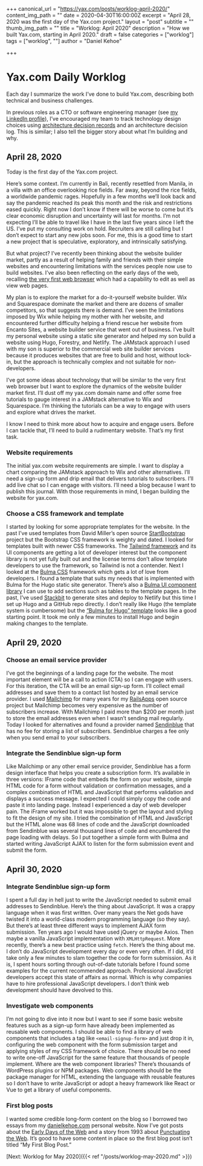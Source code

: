 +++
canonical_url = "https://yax.com/posts/worklog-april-2020/"
content_img_path = ""
date = 2020-04-30T16:00:00Z
excerpt = "April 28, 2020 was the first day of the Yax.com project."
layout = "post"
subtitle = ""
thumb_img_path = ""
title = "Worklog: April 2020"
description = "How we built Yax.com, starting in April 2020."
draft = false
categories = ["worklog"]
tags = ["worklog", ""]
author = "Daniel Kehoe" 

+++

# Yax.com Daily Worklog

Each day I summarize the work I’ve done to build Yax.com, describing both technical and business challenges.

In previous roles as a CTO or software engineering manager (see [my LinkedIn profile](https://www.linkedin.com/in/danielkehoe/)), I’ve encouraged my team to track technology design choices using [architecture decision records](https://github.com/joelparkerhenderson/architecture_decision_record) and an architecture decision log. This is similar; I also tell the bigger story about what I’m building and why.

## April 28, 2020

Today is the first day of the Yax.com project.

Here’s some context. I’m currently in Bali, recently resettled from Manila, in a villa with an office overlooking rice fields. Far away, beyond the rice fields, a worldwide pandemic rages. Hopefully in a few months we’ll look back and say the pandemic reached its peak this month and the risk and restrictions eased quickly. Right now I don’t know if there will be worse to come but it’s clear economic disruption and uncertainty will last for months. I’m not expecting I’ll be able to travel like I have in the last five years since I left the US. I’ve put my consulting work on hold. Recruiters are still calling but I don’t expect to start any new jobs soon. For me, this is a good time to start a new project that is speculative, exploratory, and intrinsically satisfying.

But what project? I’ve recently been thinking about the website builder market, partly as a result of helping family and friends with their simple websites and encountering limitations with the services people now use to build websites. I’ve also been reflecting on the early days of the web, recalling [the very first web browser](https://digital-archaeology.org/the-nexus-browser/) which had a capability to edit as well as view web pages.

My plan is to explore the market for a do-it-yourself website builder. Wix and Squarespace dominate the market and there are dozens of smaller competitors, so that suggests there is demand. I’ve seen the limitations imposed by Wix while helping my mother with her website, and encountered further difficulty helping a friend rescue her website from Encanto Sites, a website builder service that went out of business. I’ve built my personal website using a static site generator and helped my son build a website using Hugo, Forestry, and Netlify. The JAMstack approach I used with my son is superior to the commercial web site builder services because it produces websites that are free to build and host, without lock-in, but the approach is technically complex and not suitable for non-developers.

I’ve got some ideas about technology that will be similar to the very first web browser but I want to explore the dynamics of the website builder market first. I’ll dust off my yax.com domain name and offer some free tutorials to gauge interest in a JAMstack alternative to Wix and Squarespace. I’m thinking the tutorials can be a way to engage with users and explore what drives the market.

I know I need to think more about how to acquire and engage users. Before I can tackle that, I’ll need to build a rudimentary website. That’s my first task.

### Website requirements
The initial yax.com website requirements are simple. I want to display a chart comparing the JAMstack approach to Wix and other alternatives. I’ll need a sign-up form and drip email that delivers tutorials to subscribers. I’ll add live chat so I can engage with visitors. I’ll need a blog because I want to publish this journal. With those requirements in mind, I began building the website for yax.com.

### Choose a CSS framework and template
I started by looking for some appropriate templates for the website. In the past I’ve used templates from David Miller’s open source [StartBootstrap](https://startbootstrap.com/) project but the Bootstrap CSS framework is weighty and dated. I looked for templates built with newer CSS frameworks. The [Tailwind framework](https://tailwindcss.com/) and its UI components are getting a lot of developer interest but the component library is not yet fully built out and the license terms don’t allow template developers to use the framework, so Tailwind is not a contender. Next I looked at the [Bulma CSS](#) framework which gets a lot of love from developers. I found a template that suits my needs that is implemented with Bulma for the Hugo static site generator. There’s also a [Bulma UI component library](https://bulmatemplates.github.io/bulma-templates/) I can use to add sections such as tables to the template pages. In the past, I’ve used [Stackbit](https://www.stackbit.com/) to generate sites and deploy to Netlify but this time I set up Hugo and a GitHub repo directly. I don’t really like Hugo (the template system is cumbersome) but the [“Bulma for Hugo” template](https://themes.gohugo.io/bulma/) looks like a good starting point. It took me only a few minutes to install Hugo and begin making changes to the template.

## April 29, 2020

### Choose an email service provider
I’ve got the beginnings of a landing page for the website. The most important element will be a call to action (CTA) so I can engage with users. For this iteration, the CTA will be an email sign-up form. I’ll collect email addresses and save them to a contact list hosted by an email service provider. I used [Mailchimp](https://mailchimp.com/) for many years for my [RailsApps](https://github.com/RailsApps) open source project but Mailchimp becomes very expensive as the number of subscribers increase. With Mailchimp I paid more than $200 per month just to store the email addresses even when I wasn’t sending mail regularly. Today I looked for alternatives and found a provider named [Sendinblue](https://www.sendinblue.com/) that has no fee for storing a list of subscribers. Sendinblue charges a fee only when you send email to your subscribers.

### Integrate the Sendinblue sign-up form
Like Mailchimp or any other email service provider, Sendinblue has a form design interface that helps you create a subscription form. It’s available in three versions: IFrame code that embeds the form on your website, simple HTML code for a form without validation or confirmation messages, and a complex combination of HTML and JavaScript that performs validation and displays a success message. I expected I could simply copy the code and paste it into landing page. Instead I experienced a day of web developer pain. The iFrame worked but it was impossible to get the layout and styling to fit the design of my site. I tried the combination of HTML and JavaScript but the HTML alone was 68 lines of code and the JavaScript downloaded from Sendinblue was several thousand lines of code and encumbered the page loading with delays. So I put together a simple form with Bulma and started writing JavaScript AJAX to listen for the form submission event and submit the form. 

## April 30, 2020

### Integrate Sendinblue sign-up form
I spent a full day in hell just to write the JavaScript needed to submit email addresses to Sendinblue. Here’s the thing about JavaScript. It was a crappy language when it was first written. Over many years the Net gods have twisted it into a world-class modern programming language (so they say). But there’s at least three different ways to implement AJAX form submission. Ten years ago I would have used jQuery or maybe Axios. Then maybe a vanilla JavaScript implementation with `XMLHttpRequest`. More recently, there’s a new best practice using `fetch`. Here’s the thing about me. I don’t do JavaScript development every day or even very often. If I did, it’d take only a few minutes to slam together the code for form submission. As it is, I spent hours sorting through out-of-date tutorials before I found some examples for the current recommended approach. Professional JavaScript developers accept this state of affairs as normal. Which is why companies have to hire professional JavaScript developers. I don’t think web development should have devolved to this.

### Investigate web components
I’m not going to dive into it now but I want to see if some basic website features such as a sign-up form have already been implemented as reusable web components. I should be able to find a library of web components that includes a tag like `<email-signup-form>` and just drop it in, configuring the web component with the form submission target and applying styles of my CSS framework of choice. There should be no need to write one-off JavaScript for the same feature that thousands of people implement. Where are the web component libraries? There’s thousands of WordPress plugins or NPM packages. Web components should be the package manager for HTML, extending the language with reusable features so I don’t have to write JavaScript or adopt a heavy framework like React or Vue to get a library of useful components.

### First blog posts
I wanted some credible long-form content on the blog so I borrowed two essays from my [danielkehoe.com](https://danielkehoe.com/) personal website. Now I’ve got posts about the [Early Days of the Web](https://yax.com/posts/early-days-of-the-web-1991/) and a story from 1993 about [Punctuating the Web](https://yax.com/posts/personal-history-punctuating-the-web-1993/). It’s good to have some content in place so the first blog post isn’t titled “My First Blog Post.”

[Next: Worklog for May 2020]({{< ref "/posts/worklog-may-2020.md" >}})
